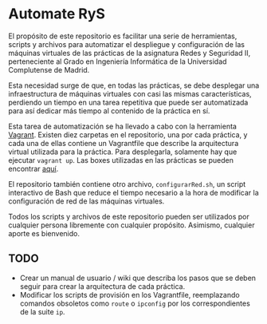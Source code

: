# Automate RyS

El propósito de este repositorio es facilitar una serie de herramientas, scripts y archivos para automatizar el despliegue y configuración de las máquinas virtuales de las prácticas de la asignatura Redes y Seguridad II, perteneciente al Grado en Ingeniería Informática de la Universidad Complutense de Madrid.

Esta necesidad surge de que, en todas las prácticas, se debe desplegar una infraestructura de máquinas virtuales con casi las mismas características, perdiendo un tiempo en una tarea repetitiva que puede ser automatizada para así dedicar más tiempo al contenido de la práctica en sí.

Esta tarea de automatización se ha llevado a cabo con la herramienta [Vagrant](https://www.vagrantup.com/). Existen diez carpetas en el repositorio, una por cada práctica, y cada una de ellas contiene un Vagrantfile que describe la arquitectura virtual utilizada para la práctica. Para desplegarla, solamente hay que ejecutar `vagrant up`. Las boxes utilizadas en las prácticas se pueden encontrar [aquí](https://app.vagrantup.com/marioromandono).

El repositorio también contiene otro archivo, `configurarRed.sh`, un script interactivo de Bash que reduce el tiempo necesario a la hora de modificar la configuración de red de las máquinas virtuales.

Todos los scripts y archivos de este repositorio pueden ser utilizados por cualquier persona libremente con cualquier propósito. Asimismo, cualquier aporte es bienvenido.

## TODO

- Crear un manual de usuario / wiki que describa los pasos que se deben seguir para crear la arquitectura de cada práctica.
- Modificar los scripts de provisión en los Vagrantfile, reemplazando comandos obsoletos como `route` o `ipconfig` por los correspondientes de la suite `ip`.

